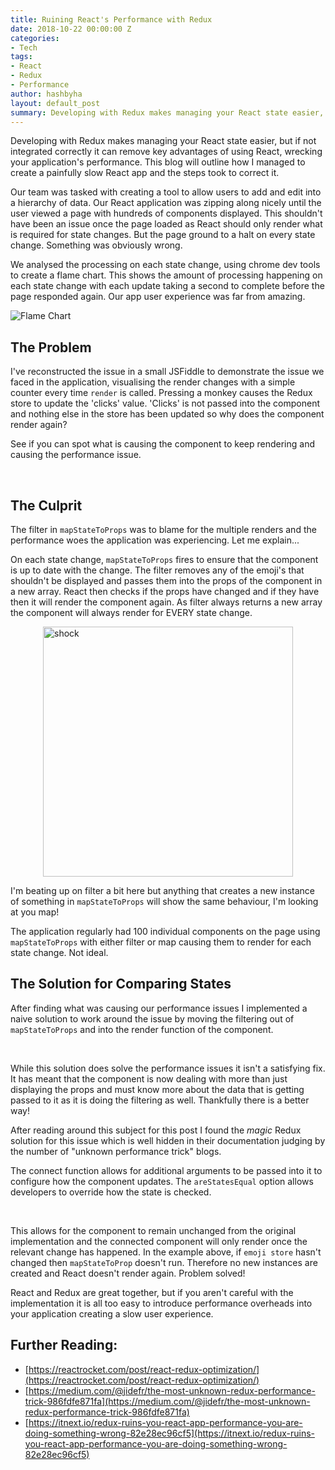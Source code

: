 ```yaml
---
title: Ruining React's Performance with Redux
date: 2018-10-22 00:00:00 Z
categories:
- Tech
tags:
- React
- Redux
- Performance
author: hashbyha
layout: default_post
summary: Developing with Redux makes managing your React state easier, but if not integrated correctly it can remove key advantages of using React, wrecking your application's performance. This blog will outline how I managed to create a painfully slow React app and the steps took to correct it.
---
```


Developing with Redux makes managing your React state easier, but if not integrated correctly it can remove key advantages of using React, wrecking your application's performance. This blog will outline how I managed to create a painfully slow React app and the steps took to correct it.

Our team was tasked with creating a tool to allow users to add and edit into a hierarchy of data. Our React application was zipping along nicely until the user viewed a page with hundreds of components displayed. This shouldn't have been an issue once the page loaded as React should only render what is required for state changes. But the page ground to a halt on every state change. Something was obviously wrong.

We analysed the processing on each state change, using chrome dev tools to create a flame chart. This shows the amount of processing happening on each state change with each update taking a second to complete before the page responded again. Our app user experience was far from amazing.

![Flame Chart]({{site.baseurl}}/hashbyha/assets/flameChart.png)
 
## The Problem
I've reconstructed the issue in a small JSFiddle to demonstrate the issue we faced in the application, visualising the render changes with a simple counter every time `render` is called. 
Pressing a monkey causes the Redux store to update the 'clicks' value. 'Clicks' is not passed into the component and nothing else in the store has been updated so why does the component render again?

See if you can spot what is causing the component to keep rendering and causing the performance issue.

<script async src="//jsfiddle.net/hashbyhayter/utxh47b9/embed/result,js/"></script>
<br>

## The Culprit 
The filter in `mapStateToProps` was to blame for the multiple renders and the performance woes the application was experiencing. Let me explain...

On each state change, `mapStateToProps` fires to ensure that the component is up to date with the change. The filter removes any of the emoji's that shouldn't be displayed and passes them into the props of the component in a new array.  React then checks if the props have changed and if they have then it will render the component again. As filter always returns a new array the component will always render for EVERY state change.


<figure>
 <img src="https://media.giphy.com/media/zk6GuYqfi3M2s/giphy.gif" alt="shock" width="400px" style="margin: 1em auto;display: block;" />
</figure>


I'm beating up on filter a bit here but anything that creates a new instance of something in `mapStateToProps` will show the same behaviour, I'm looking at you map!

The application regularly had 100 individual components on the page using `mapStateToProps` with either filter or map causing them to render for each state change. Not ideal.

## The Solution for Comparing States

After finding what was causing our performance issues I implemented a naive solution to work around the issue by moving the filtering out of `mapStateToProps` and into the render function of the component.

<script async src="//jsfiddle.net/hashbyhayter/utf4xvsr/embed/result,js/"></script>
<br>

While this solution does solve the performance issues it isn't a satisfying fix. It has meant that the component is now dealing with more than just displaying the props and must know more about the data that is getting passed to it as it is doing the filtering as well. Thankfully there is a better way!

After reading around this subject for this post I found the *magic* Redux solution for this issue which is well hidden in their documentation judging by the number of "unknown performance trick" blogs.

The connect function allows for additional arguments to be passed into it to configure how the component updates. The `areStatesEqual` option allows developers to override how the state is checked.

<script async src="//jsfiddle.net/hashbyhayter/edmx3fqt/embed/result,js/"></script>
<br>

This allows for the component to remain unchanged from the original implementation and the connected component will only render once the relevant change has happened. In the example above, if `emoji store` hasn't changed then `mapStateToProp` doesn't run. Therefore no new instances are created and React doesn't render again. Problem solved!

React and Redux are great together, but if you aren't careful with the implementation it is all too easy to introduce performance overheads into your application creating a slow user experience.
 
## Further Reading:
* [https://reactrocket.com/post/react-redux-optimization/](https://reactrocket.com/post/react-redux-optimization/)
* [https://medium.com/@jidefr/the-most-unknown-redux-performance-trick-986fdfe871fa](https://medium.com/@jidefr/the-most-unknown-redux-performance-trick-986fdfe871fa)
* [https://itnext.io/redux-ruins-you-react-app-performance-you-are-doing-something-wrong-82e28ec96cf5](https://itnext.io/redux-ruins-you-react-app-performance-you-are-doing-something-wrong-82e28ec96cf5)
